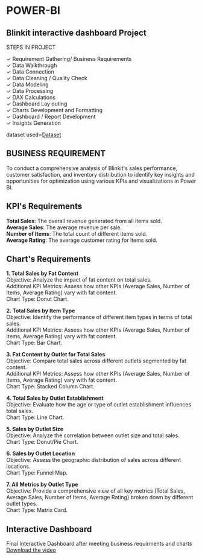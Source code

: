 # POWER-BI
## Blinkit interactive dashboard Project
STEPS IN PROJECT

✓ Requirement Gathering/ Business Requirements <br>
✓ Data Walkthrough <br>
✓ Data Connection <br>
✓ Data Cleaning / Quality Check <br>
✓ Data Modeling <br>
✓ Data Processing <br>
✓ DAX Calculations <br>
✓ Dashboard Lay outing <br>
✓ Charts Development and Formatting <br>
✓ Dashboard / Report Development <br>
✓ Insights Generation <br>

dataset used=<a href="https://drive.google.com/drive/folders/165xam7qi5Kk7aQfpIIZcXVrkNhQOC61T?usp=sharing">Dataset</a>

## BUSINESS REQUIREMENT

To conduct a comprehensive analysis of Blinkit's sales performance, customer satisfaction, and inventory distribution to identify key insights and opportunities for optimization using various KPIs and visualizations in Power BI.

## KPI's Requirements
<b>Total Sales</b>: The overall revenue generated from all items sold.<br>
<b>Average Sales</b>: The average revenue per sale. <br>
<b>Number of Items</b>: The total count of different items sold. <br>
<b>Average Rating</b>: The average customer rating for items sold. <br>

## Chart's Requirements

<b>1. Total Sales by Fat Content</b><br>
Objective: Analyze the impact of fat content on total sales.<br>
Additional KPI Metrics: Assess how other KPIs (Average Sales, Number of Items, Average Rating) vary with fat content.<br>
Chart Type: Donut Chart.<br>

<b>2. Total Sales by Item Type</b><br>
Objective: Identify the performance of different item types in terms of total sales.<br>
Additional KPI Metrics: Assess how other KPIs (Average Sales, Number of Items, Average Rating) vary with fat content.<br>
Chart Type: Bar Chart.<br>

<b>3. Fat Content by Outlet for Total Sales</b><br>
Objective: Compare total sales across different outlets segmented by fat content.<br>
Additional KPI Metrics: Assess how other KPIs (Average Sales, Number of Items, Average Rating) vary with fat content.<br>
Chart Type: Stacked Column Chart.<br>

<b>4. Total Sales by Outlet Establishment</b><br>
Objective: Evaluate how the age or type of outlet establishment influences total sales.<br>
Chart Type: Line Chart.<br>

<b>5. Sales by Outlet Size</b><br>
Objective: Analyze the correlation between outlet size and total sales.<br>
Chart Type: Donut/Pie Chart.<br>

<b>6. Sales by Outlet Location</b><br>
Objective: Assess the geographic distribution of sales across different locations.<br>
Chart Type: Funnel Map.<br>

<b>7. All Metrics by Outlet Type</b><br>
Objective: Provide a comprehensive view of all key metrics (Total Sales, Average Sales, Number of Items, Average Rating) broken down by different outlet types.<br>
Chart Type: Matrix Card.<br>

## Interactive Dashboard
Final Interactive Dashboard after meeting business requirments and charts <br>
[Download the video](https://github.com/Pavan-0156/POWER-BI/blob/main/DASHBOARD.mp4)









